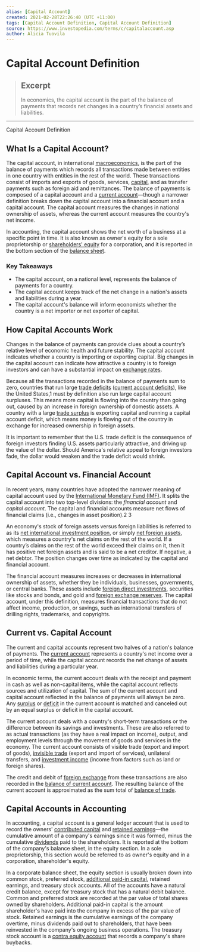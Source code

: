 ```yaml
---
alias: [Capital Account]
created: 2021-02-28T22:26:40 (UTC +11:00)
tags: [Capital Account Definition, Capital Account Definition]
source: https://www.investopedia.com/terms/c/capitalaccount.asp
author: Alicia Tuovila
---
```


# Capital Account Definition

> ## Excerpt
> In economics, the capital account is the part of the balance of payments that records net changes in a country’s financial assets and liabilities.

---

Capital Account Definition
## What Is a Capital Account?

The capital account, in international [macroeconomics](https://www.investopedia.com/terms/m/macroeconomics.asp), is the part of the balance of payments which records all transactions made between entities in one country with entities in the rest of the world. These transactions consist of imports and exports of goods, services, [capital](https://www.investopedia.com/terms/c/capital.asp), and as transfer payments such as foreign aid and remittances. The balance of payments is composed of a capital account and a [current account](https://www.investopedia.com/terms/c/currentaccount.asp)—though a narrower definition breaks down the capital account into a financial account and a capital account. The capital account measures the changes in national ownership of assets, whereas the current account measures the country's net income.

In accounting, the capital account shows the net worth of a business at a specific point in time. It is also known as owner's equity for a sole proprietorship or [shareholders' equity](https://www.investopedia.com/terms/s/stockholdersequity.asp) for a corporation, and it is reported in the bottom section of the [balance sheet](https://www.investopedia.com/terms/b/balancesheet.asp).

### Key Takeaways

-   The capital account, on a national level, represents the balance of payments for a country.
-   The capital account keeps track of the net change in a nation's assets and liabilities during a year.
-   The capital account's balance will inform economists whether the country is a net importer or net exporter of capital.

## How Capital Accounts Work

Changes in the balance of payments can provide clues about a country’s relative level of economic health and future stability. The capital account indicates whether a country is importing or exporting capital. Big changes in the capital account can indicate how attractive a country is to foreign investors and can have a substantial impact on [exchange rates](https://www.investopedia.com/trading/factors-influence-exchange-rates/).

Because all the transactions recorded in the balance of payments sum to zero, countries that run large [trade deficits](https://www.investopedia.com/terms/t/trade_deficit.asp) ([current account deficits](https://www.investopedia.com/terms/c/currentaccountdeficit.asp)), like the United States,1 must by definition also run large capital account surpluses. This means more capital is flowing into the country than going out, caused by an increase in foreign ownership of domestic assets. A country with a large [trade surplus](https://www.investopedia.com/terms/t/trade-surplus.asp) is exporting capital and running a capital account deficit, which means money is flowing out of the country in exchange for increased ownership in foreign assets.

It is important to remember that the U.S. trade deficit is the consequence of foreign investors finding U.S. assets particularly attractive, and driving up the value of the dollar. Should America's relative appeal to foreign investors fade, the dollar would weaken and the trade deficit would shrink.

## Capital Account vs. Financial Account

In recent years, many countries have adopted the narrower meaning of capital account used by the [International Monetary Fund (IMF)](https://www.investopedia.com/terms/i/imf.asp). It splits the capital account into two top-level divisions: the _financial account_ and _capital account_. The capital and financial accounts measure net flows of financial claims (i.e., changes in asset position).2 3

An economy's stock of foreign assets versus foreign liabilities is referred to as its [net international investment position](https://www.investopedia.com/terms/n/net-international-investment-position-niip.asp), or simply [net foreign assets](https://www.investopedia.com/terms/n/net-foreign-assets-nfa.asp), which measures a country's net claims on the rest of the world. If a country’s claims on the rest of the world exceed their claims on it, then it has positive net foreign assets and is said to be a net creditor. If negative, a net debtor. The position changes over time as indicated by the capital and financial account.

The financial account measures increases or decreases in international ownership of assets, whether they be individuals, businesses, governments, or central banks. These assets include [foreign direct investments](https://www.investopedia.com/terms/f/fdi.asp), securities like stocks and bonds, and gold and [foreign exchange reserves](https://www.investopedia.com/terms/f/foreign-exchange-reserves.asp). The capital account, under this definition, measures financial transactions that do not affect income, production, or savings, such as international transfers of drilling rights, trademarks, and copyrights.

## Current vs. Capital Account

The current and capital accounts represent two halves of a nation's balance of payments. The [current account](https://www.investopedia.com/terms/c/currentaccount.asp) represents a country's net income over a period of time, while the capital account records the net change of assets and liabilities during a particular year.

In economic terms, the current account deals with the receipt and payment in cash as well as non-capital items, while the capital account reflects sources and utilization of capital. The sum of the current account and capital account reflected in the balance of payments will always be zero. Any [surplus](https://www.investopedia.com/terms/s/surplus.asp) or [deficit](https://www.investopedia.com/terms/d/deficit.asp) in the current account is matched and canceled out by an equal surplus or deficit in the capital account.

The current account deals with a country's short-term transactions or the difference between its savings and investments. These are also referred to as actual transactions (as they have a real impact on income), output, and employment levels through the movement of goods and services in the economy. The current account consists of visible trade (export and import of goods), [invisible trade](https://www.investopedia.com/terms/i/invisible-trade.asp) (export and import of services), unilateral transfers, and [investment income](https://www.investopedia.com/terms/i/investmentincome.asp) (income from factors such as land or foreign shares).

The credit and debit of [foreign exchange](https://www.investopedia.com/terms/f/foreign-exchange.asp) from these transactions are also recorded in the [balance of current account](https://www.investopedia.com/insights/exploring-current-account-in-balance-of-payments/). The resulting balance of the current account is approximated as the sum total of [balance of trade](https://www.investopedia.com/terms/b/bot.asp).

## Capital Accounts in Accounting

In accounting, a capital account is a general ledger account that is used to record the owners' [contributed capital](https://www.investopedia.com/terms/c/contributed-capital.asp) and [retained earnings](https://www.investopedia.com/terms/r/retainedearnings.asp)—the cumulative amount of a company's earnings since it was formed, minus the cumulative [dividends](https://www.investopedia.com/terms/d/dividend.asp) paid to the shareholders. It is reported at the bottom of the company's balance sheet, in the equity section. In a sole proprietorship, this section would be referred to as owner's equity and in a corporation, shareholder's equity.

In a corporate balance sheet, the equity section is usually broken down into common stock, preferred stock, [additional paid-in capital](https://www.investopedia.com/terms/a/additionalpaidincapital.asp), retained earnings, and treasury stock accounts. All of the accounts have a natural credit balance, except for treasury stock that has a natural debit balance. Common and preferred stock are recorded at the par value of total shares owned by shareholders. Additional paid-in capital is the amount shareholder's have paid into the company in excess of the par value of stock. Retained earnings is the cumulative earnings of the company overtime, minus dividends paid out to shareholders, that have been reinvested in the company's ongoing business operations. The treasury stock account is a [contra equity account](https://www.investopedia.com/terms/c/contraaccount.asp) that records a company's share buybacks.
